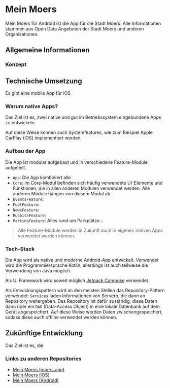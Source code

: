 # Mein Moers

Mein Moers für Android ist die App für die Stadt Moers.
Alle Informationen stammen aus Open Data Angeboten der Stadt Moers und anderen Organisationen.

## Allgemeine Informationen

### Konzept


## Technische Umsetzung

Es gibt eine mobile App für iOS 

### Warum native Apps?

Das Ziel ist es, zwei native und gut im Betriebssystem eingebundene Apps zu entwickeln.


Auf diese Weise können auch Systemfeatures, wie zum Beispiel Apple CarPlay (iOS) implementiert werden.


### Aufbau der App

Die App ist modular aufgebaut und in verschiedene Feature-Module aufgeteilt.

- `App`: Die App kombiniert alle
- `Core`: Im Core-Modul befinden sich häufig verwendete UI-Elemente und Funktionen, die in allen
  anderen Modulen verwendet werden. Alle anderen Module hängen von diesem Modul ab.
- `EventsFeature`: 
- `FuelFeature`:
- `NewsFeature`:
- `RubbishFeature`: 
- `ParkingFeature`: Alles rund um Parkplätze…

> Alle Feature-Module werden in Zukunft auch in eigenen nativen Apps verwendet werden können. 

### Tech-Stack

Die App wird als native und moderne Android-App entwickelt.
Verwendet wird die Programmiersprache Kotlin, allerdings ist auch teilweise die Verwendung von Java möglich.

Als UI Framework wird soweit möglich [Jetpack Compose](https://) verwendet.

Als Entwicklungspattern wird an den meisten Stellen das Repository-Pattern verwendet:
`Services` laden Informationen von Servern, die dann an Repository weitergeben. Das Repository ist dafür zuständig, diese Daten dann über ein `DAO` (Data-Access Object) in eine lokale Datenbank auf dem Gerät abgespeichert.
Auf diese Weise werden Daten zwischengespeichert, sodass diese auch offline verwendet werden können. 

## Zukünftige Entwicklung

Das Ziel ist es, die 

### Links zu anderen Repositories

- [Mein Moers (moers.app)](https://moers.app)
- [Mein Moers (iOS)](https://github.com/lambdadigamma/moers-ios)
- [Mein Moers (Android)](https://github.com/lambdadigamma/moers-android)